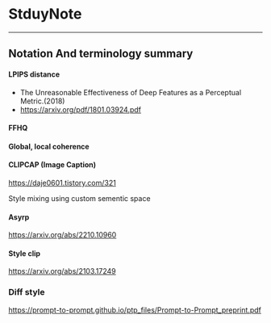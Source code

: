 # StduyNote
---------------------------------------------------------------------------------------------------------------------------------------------------



## Notation And terminology summary

#### LPIPS distance

 - The Unreasonable Effectiveness of Deep Features as a Perceptual Metric.(2018)
 - https://arxiv.org/pdf/1801.03924.pdf

#### FFHQ

#### Global, local coherence

#### CLIPCAP (Image Caption)

https://daje0601.tistory.com/321

Style mixing using custom sementic space

#### Asyrp

https://arxiv.org/abs/2210.10960

#### Style clip

https://arxiv.org/abs/2103.17249

### Diff style

https://prompt-to-prompt.github.io/ptp_files/Prompt-to-Prompt_preprint.pdf
